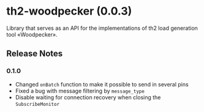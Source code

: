 # th2-woodpecker (0.0.3)

Library that serves as an API for the implementations of th2 load generation tool «Woodpecker».

## Release Notes

### 0.1.0

+ Changed `onBatch` function to make it possible to send in several pins
+ Fixed a bug with message filtering by `message_type`
+ Disable waiting for connection recovery when closing the `SubscribeMonitor`
